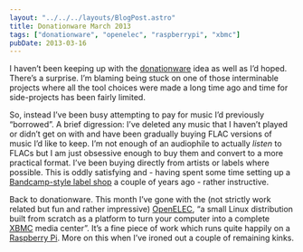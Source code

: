 ```yaml
---
layout: "../../../layouts/BlogPost.astro"
title: Donationware March 2013
tags: ["donationware", "openelec", "raspberrypi", "xbmc"]
pubDate: 2013-03-16
---
```


I haven’t been keeping up with the [donationware](/notes/donationware-march-2013) idea as well as I’d hoped. There’s a surprise. I’m blaming being stuck on one of those interminable projects where all the tool choices were made a long time ago and time for side-projects has been fairly limited.

So, instead I’ve been busy attempting to pay for music I’d previously “borrowed”. A brief digression: I’ve deleted any music that I haven’t played or didn’t get on with and have been gradually buying FLAC versions of music I’d like to keep. I’m not enough of an audiophile to actually _listen_ to FLACs but I am just obsessive enough to buy them and convert to a more practical format. I’ve been buying directly from artists or labels where possible. This is oddly satisfying and - having spent some time setting up a [Bandcamp-style label shop](http://shop.unchartedaudio.com/) a couple of years ago - rather instructive.

Back to donationware. This month I’ve gone with the (not strictly work related but fun and rather impressive) [OpenELEC](http://www.openelec.tv/), “a small Linux distribution built from scratch as a platform to turn your computer into a complete [XBMC](http://xbmc.org/) media center”. It’s a fine piece of work which runs quite happily on a [Raspberry Pi](http://www.raspberrypi.org/). More on this when I’ve ironed out a couple of remaining kinks.
